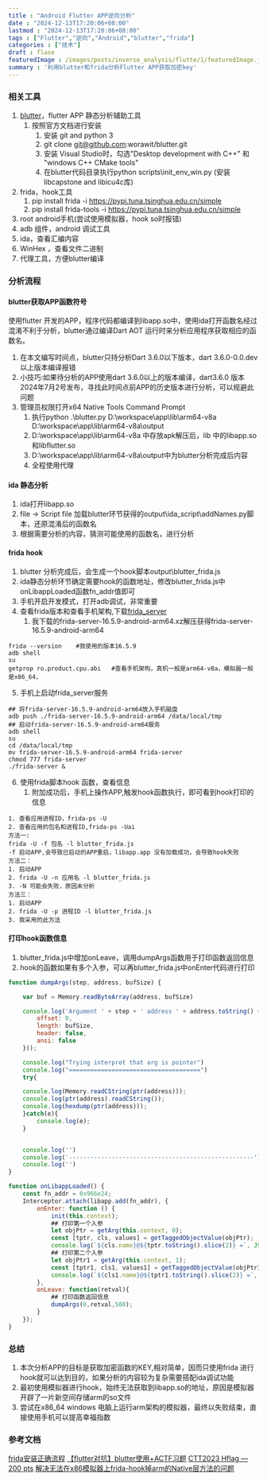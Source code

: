 ```yaml
---
title : "Android Flutter APP逆向分析" 
date : "2024-12-13T17:20:06+08:00" 
lastmod : "2024-12-13T17:20:06+08:00" 
tags : ["Flutter","逆向","Android","blutter","frida"] 
categories : ["技术"]
draft : flase
featuredImage : /images/posts/inverse_analysis/flutte/1/featuredImage.jpg
summary : '利用blutter和frida分析Flutter APP获取加密key'
---
```


### 相关工具
1. [blutter](https://github.com/worawit/blutter)，flutter APP 静态分析辅助工具
    1. 按照官方文档进行安装
        1. 安装 git and python 3
        2. git clone git@github.com:worawit/blutter.git
        3. 安装 Visual Studio时，勾选"Desktop development with C++" 和 "windows C++ CMake tools"
        4. 在blutter代码目录执行python scripts\init_env_win.py (安装libcapstone and libicu4c库)
2. frida，hook工具
    1. pip install frida -i https://pypi.tuna.tsinghua.edu.cn/simple
    2. pip install frida-tools -i https://pypi.tuna.tsinghua.edu.cn/simple
3. root android手机(尝试使用模拟器，hook so时报错)
4. adb 组件，android 调试工具
5. ida，查看汇编内容
6. WinHex ，查看文件二进制
7. 代理工具，方便blutter编译

### 分析流程
#### blutter获取APP函数符号

使用flutter 开发的APP，程序代码都编译到libapp.so中，使用ida打开函数名经过混淆不利于分析，blutter通过编译Dart AOT 运行时来分析应用程序获取相应的函数名。

1. 在本文编写时间点，blutter只持分析Dart 3.6.0以下版本，dart 3.6.0-0.0.dev 以上版本编译报错
2. 小技巧:如果待分析的APP使用dart 3.6.0以上的版本编译，dart3.6.0 版本2024年7月2号发布，寻找此时间点前APP的历史版本进行分析，可以规避此问题
3. 管理员权限打开x64 Native Tools Command Prompt
    1. 执行python .\blutter.py D:\workspace\app\lib\arm64-v8a D:\workspace\app\lib\arm64-v8a\output
    2. D:\workspace\app\lib\arm64-v8a 中存放apk解压后，lib 中的libapp.so和libflutter.so
    3. D:\workspace\app\lib\arm64-v8a\output中为blutter分析完成后内容
    4. 全程使用代理

#### ida 静态分析

1. ida打开libapp.so
2. file -> Script file 加载blutter环节获得的output\ida_script\addNames.py脚本，还原混淆后的函数名
3. 根据需要分析的内容，猜测可能使用的函数名，进行分析

#### frida hook

1. blutter 分析完成后，会生成一个hook脚本output\blutter_frida.js
2. ida静态分析环节确定需要hook的函数地址，修改blutter_frida.js中onLibappLoaded函数fn_addr值即可
3. 手机开启开发模式，打开adb调试，非常重要
4. 查看frida版本和查看手机架构,下载[frida_server](https://github.com/frida/frida/releases)
    1. 我下载的frida-server-16.5.9-android-arm64.xz解压获得frida-server-16.5.9-android-arm64
```
frida --version    #我使用的版本16.5.9 
adb shell
su
getprop ro.product.cpu.abi   #查看手机架构，真机一般是arm64-v8a，模拟器一般是x86_64，

```
5. 手机上启动frida_server服务
```
## 将frida-server-16.5.9-android-arm64放入手机磁盘
adb push ./frida-server-16.5.9-android-arm64 /data/local/tmp
## 启动frida-server-16.5.9-android-arm64服务
adb shell
su
cd /data/local/tmp
mv frida-server-16.5.9-android-arm64 frida-server
chmod 777 frida-server
./frida-server &   
```
6. 使用frida脚本hook 函数，查看信息
    1. 附加成功后，手机上操作APP,触发hook函数执行，即可看到hook打印的信息
```
1. 查看应用进程ID，frida-ps -U
2. 查看应用的包名和进程ID,frida-ps -Uai
方法一: 
frida -U -f 包名 -l blutter_frida.js
-f 启动APP,会导致已启动的APP重启，libapp.app 没有加载成功，会导致hook失败
方法二：
1. 启动APP
2. frida -U -n 应用名 -l blutter_frida.js
3. -N 可能会失败，原因未分析
方法三：
1. 启动APP
2. frida -U -p 进程ID -l blutter_frida.js
3. 我采用的此方法
```
#### 打印hook函数信息

1. blutter_frida.js中增加onLeave，调用dumpArgs函数用于打印函数返回信息
2. hook的函数如果有多个入参，可以再blutter_frida.js中onEnter代码进行打印
```js
function dumpArgs(step, address, bufSize) {

    var buf = Memory.readByteArray(address, bufSize)

    console.log('Argument ' + step + ' address ' + address.toString() + ' ' + 'buffer: ' + bufSize.toString() + '\n\n Value:\n' +hexdump(buf, {
        offset: 0,
        length: bufSize,
        header: false,
        ansi: false
    }));

    console.log("Trying interpret that arg is pointer")
    console.log("=====================================")
    try{

    console.log(Memory.readCString(ptr(address)));
    console.log(ptr(address).readCString());
    console.log(hexdump(ptr(address)));
    }catch(e){
        console.log(e);
    }


    console.log('')
    console.log('----------------------------------------------------')
    console.log('')
}

function onLibappLoaded() {
    const fn_addr = 0x966e24;
    Interceptor.attach(libapp.add(fn_addr), {
        onEnter: function () {
            init(this.context);
            ## 打印第一个入参
            let objPtr = getArg(this.context, 0);
            const [tptr, cls, values] = getTaggedObjectValue(objPtr);
            console.log(`${cls.name}@${tptr.toString().slice(2)} =`, JSON.stringify(values, null, 2));
            ## 打印第二个入参
            let objPtr1 = getArg(this.context, 1);
            const [tptr1, cls1, values1] = getTaggedObjectValue(objPtr1);
            console.log(`${cls1.name}@${tptr1.toString().slice(2)} =`, JSON.stringify(values1, null, 2));
        },
        onLeave: function(retval){
            ## 打印函数返回信息
            dumpArgs(0,retval,500);
        }
    });
}
```
### 总结

1. 本次分析APP的目标是获取加密函数的KEY,相对简单，因而只使用frida 进行hook就可以达到目的，如果分析的内容较为复杂需要搭配ida调试功能
2. 最初使用模拟器进行hook，始终无法获取到libapp.so的地址，原因是模拟器开辟了一片新空间存储arm的so文件
3. 尝试在x86_64 windows 电脑上运行arm架构的模拟器，最终以失败结束，直接使用手机可以提高幸福指数

### 参考文档
[frida安装正确流程](https://www.cnblogs.com/fuxuqiannian/p/17930851.html#)
[【flutter对抗】blutter使用+ACTF习题](https://juejin.cn/post/7311254319323889699)
[CTT2023 Hflag — 200 pts](https://medium.com/@fnnnr/ctt2023-hflag-200-pts-4be08927769f)
[解决无法在x86模拟器上frida-hook掉arm的Native层方法的问题](https://blog.csdn.net/qq_65474192/article/details/138916083)